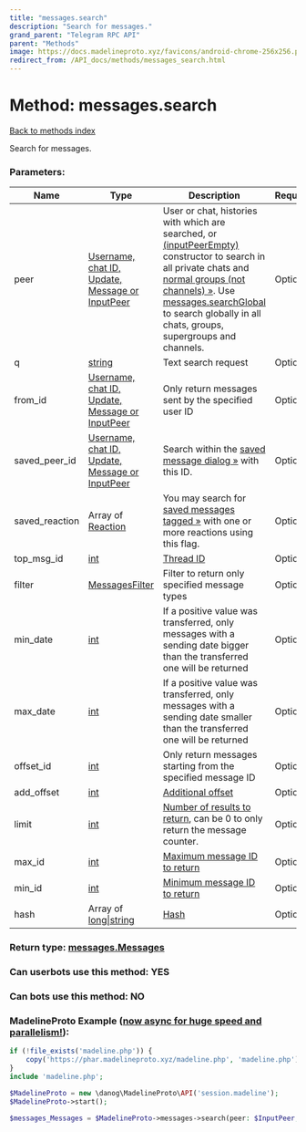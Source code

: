 ```yaml
---
title: "messages.search"
description: "Search for messages."
grand_parent: "Telegram RPC API"
parent: "Methods"
image: https://docs.madelineproto.xyz/favicons/android-chrome-256x256.png
redirect_from: /API_docs/methods/messages_search.html
---
```

# Method: messages.search
[Back to methods index](index.html)



Search for messages.

### Parameters:

| Name     |    Type       | Description | Required |
|----------|---------------|-------------|----------|
|peer|[Username, chat ID, Update, Message or InputPeer](/API_docs/types/InputPeer.html) | User or chat, histories with which are searched, or [(inputPeerEmpty)](../constructors/inputPeerEmpty.html) constructor to search in all private chats and [normal groups (not channels) »](https://core.telegram.org/api/channel). Use [messages.searchGlobal](../methods/messages.searchGlobal.html) to search globally in all chats, groups, supergroups and channels. | Optional|
|q|[string](/API_docs/types/string.html) | Text search request | Optional|
|from\_id|[Username, chat ID, Update, Message or InputPeer](/API_docs/types/InputPeer.html) | Only return messages sent by the specified user ID | Optional|
|saved\_peer\_id|[Username, chat ID, Update, Message or InputPeer](/API_docs/types/InputPeer.html) | Search within the [saved message dialog »](https://core.telegram.org/api/saved-messages) with this ID. | Optional|
|saved\_reaction|Array of [Reaction](/API_docs/types/Reaction.html) | You may search for [saved messages tagged »](https://core.telegram.org/api/saved-messages#tags) with one or more reactions using this flag. | Optional|
|top\_msg\_id|[int](/API_docs/types/int.html) | [Thread ID](https://core.telegram.org/api/threads) | Optional|
|filter|[MessagesFilter](/API_docs/types/MessagesFilter.html) | Filter to return only specified message types | Optional|
|min\_date|[int](/API_docs/types/int.html) | If a positive value was transferred, only messages with a sending date bigger than the transferred one will be returned | Optional|
|max\_date|[int](/API_docs/types/int.html) | If a positive value was transferred, only messages with a sending date smaller than the transferred one will be returned | Optional|
|offset\_id|[int](/API_docs/types/int.html) | Only return messages starting from the specified message ID | Optional|
|add\_offset|[int](/API_docs/types/int.html) | [Additional offset](https://core.telegram.org/api/offsets) | Optional|
|limit|[int](/API_docs/types/int.html) | [Number of results to return](https://core.telegram.org/api/offsets), can be 0 to only return the message counter. | Optional|
|max\_id|[int](/API_docs/types/int.html) | [Maximum message ID to return](https://core.telegram.org/api/offsets) | Optional|
|min\_id|[int](/API_docs/types/int.html) | [Minimum message ID to return](https://core.telegram.org/api/offsets) | Optional|
|hash|Array of [long\|string](/API_docs/types/long\|string.html) | [Hash](https://core.telegram.org/api/offsets) | Optional|


### Return type: [messages.Messages](/API_docs/types/messages.Messages.html)

### Can userbots use this method: **YES**

### Can bots use this method: **NO**


### MadelineProto Example ([now async for huge speed and parallelism!](https://docs.madelineproto.xyz/docs/ASYNC.html)):


```php
if (!file_exists('madeline.php')) {
    copy('https://phar.madelineproto.xyz/madeline.php', 'madeline.php');
}
include 'madeline.php';

$MadelineProto = new \danog\MadelineProto\API('session.madeline');
$MadelineProto->start();

$messages_Messages = $MadelineProto->messages->search(peer: $InputPeer, q: 'string', from_id: $InputPeer, saved_peer_id: $InputPeer, saved_reaction: [$Reaction, $Reaction], top_msg_id: $int, filter: $MessagesFilter, min_date: $int, max_date: $int, offset_id: $int, add_offset: $int, limit: $int, max_id: $int, min_id: $int, hash: [$long\|string, $long\|string], );
```

